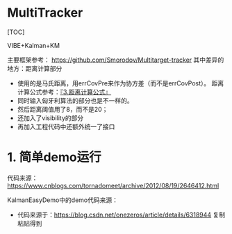 # MultiTracker
[TOC]

VIBE+Kalman+KM

主要框架参考： https://github.com/Smorodov/Multitarget-tracker
其中差异的地方：距离计算部分

- 使用的是马氏距离，用errCovPre来作为协方差（而不是errCovPost）。
  距离计算公式参考：[『3.距离计算公式』](https://blog.csdn.net/haronchou/article/details/112649684)
- 同时输入匈牙利算法的部分也是不一样的。
- 然后距离阈值用了8，而不是20；
- 还加入了visibility的部分
- 再加入工程代码中还额外统一了接口

# 1. 简单demo运行

代码来源：https://www.cnblogs.com/tornadomeet/archive/2012/08/19/2646412.html

KalmanEasyDemo中的demo代码来源：

- 代码来源于：https://blog.csdn.net/onezeros/article/details/6318944 复制粘贴得到





